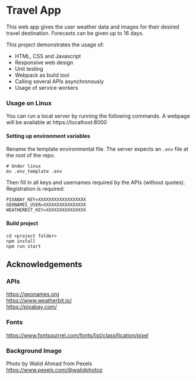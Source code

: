 # Travel App

This web app gives the user weather data and images for their desired travel destination.
Forecasts can be given up to 16 days.

This project demonstrates the usage of:
- HTML, CSS and Javascript
- Responsive web design
- Unit testing
- Webpack as build tool
- Calling several APIs asynchronously
- Usage of service workers


### Usage on Linux
You can run a local server by running the following commands. A webpage will be available at
https://localhost:8000

#### Setting up environment variables
Rename the template environmental file. The server expects an `.env` file at the root of the repo.
```
# Under linux
mv .env_template .env
```

Then fill in all keys and usernames required by the APIs (without quotes). Registration is required:
```
PIXABAY_KEY=XXXXXXXXXXXXXXXXXX
GEONAMES_USER=XXXXXXXXXXXXXXXX
WEATHERBIT_KEY=XXXXXXXXXXXXXXX
```

#### Build project
```
cd <project folder>
npm install
npm run start
```


## Acknowledgements

### APIs
https://geonames.org  
https://www.weatherbit.io/  
https://pixabay.com/

### Fonts
https://www.fontsquirrel.com/fonts/list/classification/pixel


### Background Image
Photo by Walid Ahmad from Pexels  
https://www.pexels.com/@walidphotoz
